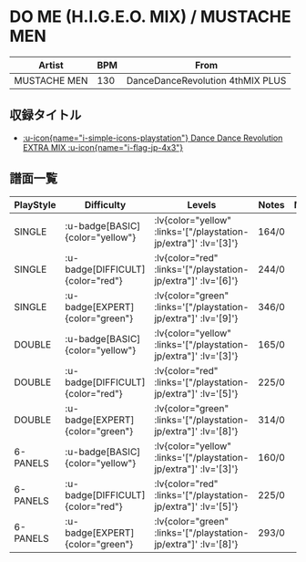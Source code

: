 # DO ME (H.I.G.E.O. MIX) / MUSTACHE MEN

|Artist|BPM|From|
|------|---|----|
|MUSTACHE MEN|130|DanceDanceRevolution 4thMIX PLUS|

## 収録タイトル

- [ :u-icon{name="i-simple-icons-playstation"} Dance Dance Revolution EXTRA MIX :u-icon{name="i-flag-jp-4x3"} ](/playstation-jp/extra)

## 譜面一覧

|PlayStyle|Difficulty|Levels|Notes|Movie|
|---------|----------|------|-----|-----|
|SINGLE| :u-badge[BASIC]{color="yellow"} | :lv{color="yellow" :links='["/playstation-jp/extra"]' :lv='[3]'} |164/0||
|SINGLE| :u-badge[DIFFICULT]{color="red"} | :lv{color="red" :links='["/playstation-jp/extra"]' :lv='[6]'} |244/0||
|SINGLE| :u-badge[EXPERT]{color="green"} | :lv{color="green" :links='["/playstation-jp/extra"]' :lv='[9]'} |346/0||
|DOUBLE| :u-badge[BASIC]{color="yellow"} | :lv{color="yellow" :links='["/playstation-jp/extra"]' :lv='[3]'} |165/0||
|DOUBLE| :u-badge[DIFFICULT]{color="red"} | :lv{color="red" :links='["/playstation-jp/extra"]' :lv='[5]'} |225/0||
|DOUBLE| :u-badge[EXPERT]{color="green"} | :lv{color="green" :links='["/playstation-jp/extra"]' :lv='[8]'} |314/0||
|6-PANELS| :u-badge[BASIC]{color="yellow"} | :lv{color="yellow" :links='["/playstation-jp/extra"]' :lv='[3]'} |160/0||
|6-PANELS| :u-badge[DIFFICULT]{color="red"} | :lv{color="red" :links='["/playstation-jp/extra"]' :lv='[5]'} |225/0||
|6-PANELS| :u-badge[EXPERT]{color="green"} | :lv{color="green" :links='["/playstation-jp/extra"]' :lv='[8]'} |293/0||
